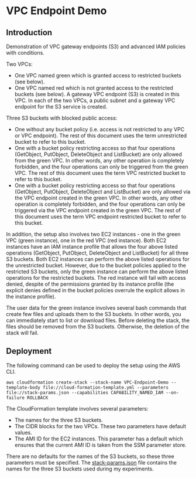 # VPC Endpoint Demo

## Introduction
Demonstration of VPC gateway endpoints (S3) and advanced IAM policies with conditions.

Two VPCs:
* One VPC named green which is granted access to restricted buckets (see below). 
* One VPC named red which is not granted access to the restricted buckets (see below). A gateway VPC endpoint (S3) is created in this VPC.
In each of the two VPCs, a public subnet and a gateway VPC endpoint for the S3 service is created.

Three S3 buckets with blocked public access:
* One without any bucket policy (i.e. access is not restricted to any VPC or VPC endpoint). The rest of this document uses the term unrestricted bucket to refer to this bucket.
* One with a bucket policy restricting access so that four operations (GetObject, PutObject, DeleteObject and ListBucket) are only allowed from the green VPC. In other words, any other operation is completely forbidden, and the four operations can only be triggered from the green VPC. The rest of this document uses the term VPC restricted bucket to refer to this bucket.
* One with a bucket policy restricting access so that four operations (GetObject, PutObject, DeleteObject and ListBucket) are only allowed via the VPC endpoint created in the green VPC. In other words, any other operation is completely forbidden, and the four operations can only be triggered via the VPC endpoint created in the green VPC. The rest of this document uses the term VPC endpoint restricted bucket to refer to this bucket.

In addition, the setup also involves two EC2 instances - one in the green VPC (green instance), one in the red VPC (red instance). Both EC2 instances have an IAM instance profile that allows the four above listed operations (GetObject, PutObject, DeleteObject and ListBucket) for all three S3 buckets. Both EC2 instances can perform the above listed operations for the unrestricted bucket. However, due to the bucket policies applied to the restricted S3 buckets, only the green instance can perform the above listed operations for the restricted buckets. The red instance will fail with access denied, despite of the permissions granted by its instance profile (the explicit denies defined in the bucket policies overrule the explicit allows in the instance profile).

The user data for the green instance involves several bash commands that create few files and uploads them to the S3 buckets. In other words, you can immediately start to list or download files. Before deleting the stack, the files should be removed from the S3 buckets. Otherwise, the deletion of the stack will fail.

## Deployment
The following command can be used to deploy the setup using the AWS CLI.
```
aws cloudformation create-stack --stack-name VPC-Endpoint-Demo --template-body file://cloud-formation-template.yml --parameters file://stack-params.json --capabilities CAPABILITY_NAMED_IAM --on-failure ROLLBACK
```

The CloudFormation template involves several parameters:
* The names for the three S3 buckets.
* The CIDR blocks for the two VPCs. These two parameters have default values.
* The AMI ID for the EC2 instances. This parameter has a default which ensures that the current AMI ID is taken from the SSM parameter store.

There are no defaults for the names of the S3 buckets, so these three parameters must be specified. The [stack-params.json](./stack-params.json) file contains the names for the three S3 buckets used during my experiments.
